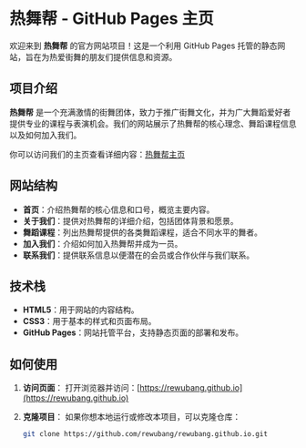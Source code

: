 # 热舞帮 - GitHub Pages 主页

欢迎来到 **热舞帮** 的官方网站项目！这是一个利用 GitHub Pages 托管的静态网站，旨在为热爱街舞的朋友们提供信息和资源。

## 项目介绍

**热舞帮** 是一个充满激情的街舞团体，致力于推广街舞文化，并为广大舞蹈爱好者提供专业的课程与表演机会。我们的网站展示了热舞帮的核心理念、舞蹈课程信息以及如何加入我们。

你可以访问我们的主页查看详细内容：[热舞帮主页](https://rewubang.github.io)

## 网站结构

- **首页**：介绍热舞帮的核心信息和口号，概览主要内容。
- **关于我们**：提供对热舞帮的详细介绍，包括团体背景和愿景。
- **舞蹈课程**：列出热舞帮提供的各类舞蹈课程，适合不同水平的舞者。
- **加入我们**：介绍如何加入热舞帮并成为一员。
- **联系我们**：提供联系信息以便潜在的会员或合作伙伴与我们联系。

## 技术栈

- **HTML5**：用于网站的内容结构。
- **CSS3**：用于基本的样式和页面布局。
- **GitHub Pages**：网站托管平台，支持静态页面的部署和发布。

## 如何使用

1. **访问页面**：
   打开浏览器并访问：[https://rewubang.github.io](https://rewubang.github.io)

2. **克隆项目**：
   如果你想本地运行或修改本项目，可以克隆仓库：
   ```bash
   git clone https://github.com/rewubang/rewubang.github.io.git
